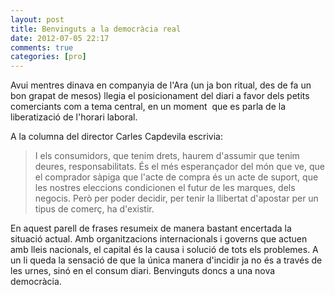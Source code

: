 ```yaml
---
layout: post
title: Benvinguts a la democràcia real
date: 2012-07-05 22:17
comments: true
categories: [pro]
---
```


Avui mentres dinava en companyia de l'Ara (un ja bon ritual, des de fa un bon grapat de mesos) llegia el posicionament del diari a favor dels petits comerciants com a tema central, en un moment  que es parla de la liberatizació de l'horari laboral.

A la columna del director Carles Capdevila escrivia:

>I els consumidors, que tenim drets, haurem d'assumir que tenim deures, responsabilitats. És el més esperançador del món que ve, que el comprador sàpiga que l'acte de compra és un acte de suport, que les nostres eleccions condicionen el futur de les marques, dels negocis. Però per poder decidir, per tenir la llibertat d'apostar per un tipus de comerç, ha d'existir.

En aquest parell de frases resumeix de manera bastant encertada la situació actual. Amb organitzacions internacionals i governs que actuen amb lleis nacionals, el capital és la causa i solució de tots els problemes. A un li queda la sensació de que la única manera d'incidir ja no és a través de les urnes, sinó en el consum diari. Benvinguts doncs a una nova democràcia.

